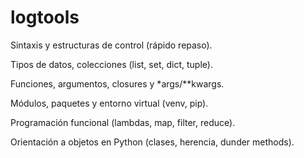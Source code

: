 # logtools

Sintaxis y estructuras de control (rápido repaso).

Tipos de datos, colecciones (list, set, dict, tuple).

Funciones, argumentos, closures y *args/**kwargs.

Módulos, paquetes y entorno virtual (venv, pip).

Programación funcional (lambdas, map, filter, reduce).

Orientación a objetos en Python (clases, herencia, dunder methods).
